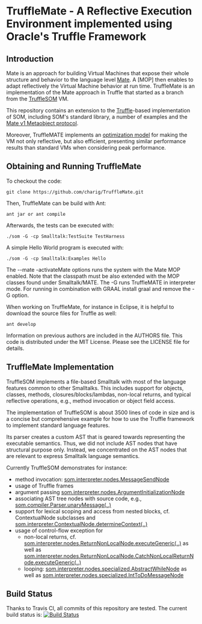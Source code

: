 TruffleMate - A Reflective Execution Environment implemented using Oracle's Truffle Framework
=============================================================================================

Introduction
------------

Mate is an approach for building Virtual Machines that expose their whole structure and behavior to the language level [Mate].
A [MOP] then enables to adapt reflectively the Virtual Machine behavior at run time.
TruffleMate is an implementation of the Mate approach in Truffle that started as a branch from the [TruffleSOM] VM.

This repository contains an extension to the [Truffle][T]-based implementation of SOM, including
SOM's standard library, a number of examples and the [Mate v1 Metaobject protocol][M].

Moreover, TruffleMATE implements an [optimization model][OPT] for making the VM not only reflective, but also efficient, presenting similar performance results than standard VMs when considering peak performance.

Obtaining and Running TruffleMate
--------------------------------

To checkout the code:

    git clone https://github.com/charig/TruffleMate.git

Then, TruffleMate can be build with Ant:

    ant jar or ant compile

Afterwards, the tests can be executed with:

    ./som -G -cp Smalltalk:TestSuite TestHarness
   
A simple Hello World program is executed with:

    ./som -G -cp Smalltalk:Examples Hello

The --mate -activateMate options runs the system with the Mate MOP enabled. Note that the classpath must be also extended with the MOP classes found under Smalltalk/MATE. The -G runs TruffleMATE in interpreter mode. For running in combination with GRAAL install graal and remove the -G option.

When working on TruffleMate, for instance in Eclipse, it is helpful to download
the source files for Truffle as well:

    ant develop

Information on previous authors are included in the AUTHORS file. This code is
distributed under the MIT License. Please see the LICENSE file for details.

TruffleMate Implementation
-------------------------

TruffleSOM implements a file-based Smalltalk with most of the language features
common to other Smalltalks. This includes support for objects, classes,
methods, closures/blocks/lambdas, non-local returns, and typical reflective
operations, e.g., method invocation or object field access.

The implementation of TruffleSOM is about 3500 lines of code in size and is a
concise but comprehensive example for how to use the Truffle framework to
implement standard language features.

Its parser creates a custom AST that is geared towards representing the
executable semantics. Thus, we did not include AST nodes that have structural
purpose only. Instead, we concentrated on the AST nodes that are relevant to
express Smalltalk language semantics.

Currently TruffleSOM demonstrates for instance:

 - method invocation: [som.interpreter.nodes.MessageSendNode](hhttps://github.com/SOM-st/TruffleSOM/blob/master/src/som/interpreter/nodes/MessageSendNode.java#L626)
 - usage of Truffle frames
 - argument passing [som.interpreter.nodes.ArgumentInitializationNode](https://github.com/SOM-st/TruffleSOM/blob/master/src/som/interpreter/nodes/ArgumentInitializationNode.java#L24)
 - associating AST tree nodes with source code, e.g., [som.compiler.Parser.unaryMessage(..)](https://github.com/smarr/TruffleSOM/blob/master/src/som/compiler/Parser.java#L652)
 - support for lexical scoping and access from nested blocks, cf.
   ContextualNode subclasses and [som.interpreter.ContextualNode.determineContext(..)](https://github.com/smarr/TruffleSOM/blob/master/src/som/interpreter/nodes/ContextualNode.java#L59)
 - usage of control-flow exception for
     - non-local returns, cf. [som.interpreter.nodes.ReturnNonLocalNode.executeGeneric(..)](https://github.com/smarr/TruffleSOM/blob/master/src/som/interpreter/nodes/ReturnNonLocalNode.java#L68)
       as well as [som.interpreter.nodes.ReturnNonLocalNode.CatchNonLocalReturnNode.executeGeneric(..)](https://github.com/SOM-st/TruffleSOM/blob/master/src/som/interpreter/nodes/ReturnNonLocalNode.java#L124)
     - looping: [som.interpreter.nodes.specialized.AbstractWhileNode](https://github.com/SOM-st/TruffleSOM/blob/master/src/som/interpreter/nodes/specialized/AbstractWhileNode.java#L62)
       as well as [som.interpreter.nodes.specialized.IntToDoMessageNode](https://github.com/SOM-st/TruffleSOM/blob/master/src/som/interpreter/nodes/specialized/IntToDoMessageNode.java#L52)


Build Status
------------

Thanks to Travis CI, all commits of this repository are tested.
The current build status is: [![Build Status](
https://travis-ci.org/charig/TruffleMATE.png)](https://travis-ci.org/charig/TruffleMATE)

 [SOM]: http://www.hpi.uni-potsdam.de/hirschfeld/projects/som/
 [SOMst]: https://travis-ci.org/SOM-st/
 [Mate]: http://dl.acm.org/citation.cfm?id=2814241
 [TruffleMate]: https://travis-ci.org/charig/TruffleMate
 [TruffleSOM]: https://github.com/SOM-st/TruffleSOM
 [RS]:  http://dx.doi.org/10.1016/j.cl.2005.02.003
 [T]:   http://www.christianwimmer.at/Publications/Wuerthinger12a/
 [M]:   http://dl.acm.org/citation.cfm?id=2814241
 [OPT]: http://dl.acm.org/citation.cfm?id=2989234
